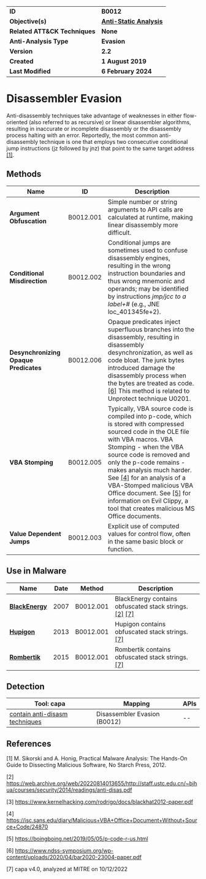 <table>
<tr>
<td><b>ID</b></td>
<td><b>B0012</b></td>
</tr>
<tr>
<td><b>Objective(s)</b></td>
<td><b><a href="../anti-static-analysis">Anti-Static Analysis</a></b></td>
</tr>
<tr>
<td><b>Related ATT&CK Techniques</b></td>
<td><b>None</b></td>
</tr>
<tr>
<td><b>Anti-Analysis Type</b></td>
<td><b>Evasion</b></td>
</tr>
<tr>
<td><b>Version</b></td>
<td><b>2.2</b></td>
</tr>
<tr>
<td><b>Created</b></td>
<td><b>1 August 2019</b></td>
</tr>
<tr>
<td><b>Last Modified</b></td>
<td><b>6 February 2024</b></td>
</tr>
</table>

# Disassembler Evasion

Anti-disassembly techniques take advantage of weaknesses in either flow-oriented (also referred to as recursive) or linear disassembler algorithms, resulting in inaccurate or incomplete disassembly or the disassembly process halting with an error. Reportedly, the most common anti-disassembly technique is one that employs two consecutive conditional jump instructions (jz followed by jnz) that point to the same target address [[1]](#1).

## Methods

|Name|ID|Description|
|---|---|---|
|**Argument Obfuscation**|B0012.001|Simple number or string arguments to API calls are calculated at runtime, making linear disassembly more difficult.|
|**Conditional Misdirection**|B0012.002|Conditional jumps are sometimes used to confuse disassembly engines, resulting in the wrong instruction boundaries and thus wrong mnemonic and operands; may be identified by instructions *jmp/jcc to a label+#* (e.g., JNE loc_401345fe+2).|
|**Desynchronizing Opaque Predicates**|B0012.006|Opaque predicates inject superfluous branches into the disassembly, resulting in disassembly desynchronization, as well as code bloat. The junk bytes introduced damage the disassembly process when the bytes are treated as code. [[6]](#6) This method is related to Unprotect technique U0201.|
|**VBA Stomping**|B0012.005|Typically, VBA source code is compiled into p-code, which is stored with compressed sourced code in the OLE file with VBA macros. VBA Stomping - when the VBA source code is removed and only the p-code remains - makes analysis much harder. See [[4]](#4) for an analysis of a VBA-Stomped malicious VBA Office document. See [[5]](#5) for information on Evil Clippy, a tool that creates malicious MS Office documents.|
|**Value Dependent Jumps**|B0012.003|Explicit use of computed values for control flow, often in the same basic block or function.|

## Use in Malware

|Name|Date|Method|Description|
|---|---|---|---|
|[**BlackEnergy**](../xample-malware/blackenergy.md)|2007|B0012.001|BlackEnergy contains obfuscated stack strings. [[2]](#2) [[7]](#7)|
|[**Hupigon**](../xample-malware/hupigon.md)|2013|B0012.001|Hupigon contains obfuscated stack strings. [[7]](#7)|
|[**Rombertik**](../xample-malware/rombertik.md)|2015|B0012.001|Rombertik contains obfuscated stack strings. [[7]](#7)|

## Detection

|Tool: capa|Mapping|APIs|
|---|---|---|
|[contain anti-disasm techniques](https://github.com/mandiant/capa-rules/blob/master/anti-analysis/anti-disasm/contain-anti-disasm-techniques.yml)|Disassembler Evasion (B0012)|--|

## References

<a name="1">[1]</a> M. Sikorski and A. Honig, Practical Malware Analysis: The Hands-On Guide to Dissecting Malicious Software, No Starch Press, 2012.

<a name="2">[2]</a> https://web.archive.org/web/20220814013655/http://staff.ustc.edu.cn/~bjhua/courses/security/2014/readings/anti-disas.pdf

<a name="3">[3]</a> https://www.kernelhacking.com/rodrigo/docs/blackhat2012-paper.pdf

<a name="4">[4]</a> https://isc.sans.edu/diary/Malicious+VBA+Office+Document+Without+Source+Code/24870

<a name="5">[5]</a> https://boingboing.net/2019/05/05/p-code-r-us.html

<a name="6">[6]</a> https://www.ndss-symposium.org/wp-content/uploads/2020/04/bar2020-23004-paper.pdf

<a name="7">[7]</a> capa v4.0, analyzed at MITRE on 10/12/2022

